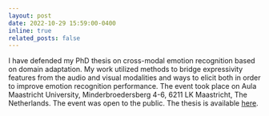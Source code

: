 ```yaml
---
layout: post
date: 2022-10-29 15:59:00-0400
inline: true
related_posts: false
---
```


I have defended my PhD thesis on cross-modal emotion recognition based on domain adaptation. My work utilized methods to bridge expressivity features from the audio and visual modalities and ways to elicit both in order to improve emotion recognition performance. The event took place on Aula Maastricht University, Minderbroedersberg 4-6, 6211 LK Maastricht, The Netherlands. The event was open to the public. The thesis is available [here](https://cris.maastrichtuniversity.nl/portal/files/29486791/Christos_Athanasiadis_Thesis.pdf).
